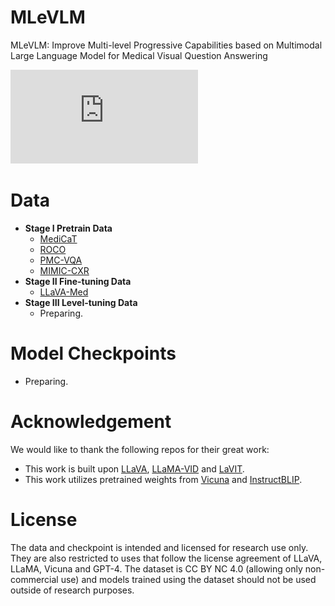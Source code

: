 # MLeVLM
MLeVLM: Improve Multi-level Progressive Capabilities based on Multimodal Large Language Model for Medical Visual Question Answering

![image](https://github.com/RyannChenOO/MLeVLM/blob/main/imgs/model.pdf)

# Data

- **Stage I Pretrain Data** 
    - [MediCaT](https://github.com/allenai/medicat)
    - [ROCO](https://github.com/razorx89/roco-dataset)
    - [PMC-VQA](https://github.com/xiaoman-zhang/PMC-VQA)
    - [MIMIC-CXR](https://www.physionet.org/content/mimic-cxr/2.0.0/)
- **Stage II Fine-tuning Data**
    - [LLaVA-Med](https://github.com/microsoft/LLaVA-Med)
- **Stage III Level-tuning Data**
    - Preparing.

# Model Checkpoints

- Preparing.

# Acknowledgement

We would like to thank the following repos for their great work:

- This work is built upon [LLaVA](https://github.com/haotian-liu/LLaVA), [LLaMA-VID](https://github.com/dvlab-research/LLaMA-VID) and [LaVIT](https://github.com/jy0205/LaVIT).
- This work utilizes pretrained weights from [Vicuna](https://github.com/lm-sys/FastChat) and [InstructBLIP](https://github.com/salesforce/LAVIS).

# License

The data and checkpoint is intended and licensed for research use only. They are also restricted to uses that follow the license agreement of LLaVA, LLaMA, Vicuna and GPT-4. The dataset is CC BY NC 4.0 (allowing only non-commercial use) and models trained using the dataset should not be used outside of research purposes.